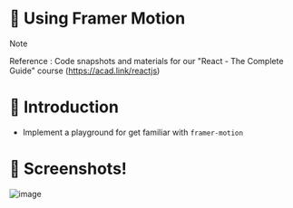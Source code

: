 # 💯 Using Framer Motion
> [!NOTE]
> Reference : Code snapshots and materials for our "React - The Complete Guide" course (https://acad.link/reactjs)

# 📖 Introduction
- Implement a playground for get familiar with `framer-motion`

# 👀 Screenshots!
![image](https://github.com/kdh4646/framer-motion-demo/assets/71913953/8b31aea6-dbf3-469d-813c-52422fc0a2ae)


